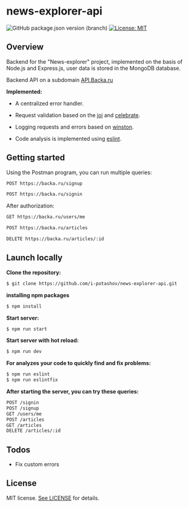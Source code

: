 # news-explorer-api
![GitHub package.json version (branch)](https://img.shields.io/github/package-json/v/I-potashov/news-explorer-api/level-1?color=green)
[![License: MIT](https://img.shields.io/badge/License-MIT-yellow.svg)](LICENSE)

## Overview
Backend for the "News-explorer" project, implemented on the basis of Node.js and Express.js, user data is stored in the MongoDB database.

Backend API on a subdomain [API.Backa.ru](https://api.backa.ru)

**Implemented:**
* A centralized error handler.

* Request validation  based on the [joi](https://www.npmjs.com/package/@hapi/joi) and [celebrate](https://www.npmjs.com/package/celebrate).

* Logging requests and errors based on [winston](https://www.npmjs.com/package/winston).

* Code analysis is implemented using [eslint](https://www.npmjs.com/package/eslint).

## Getting started
Using the Postman program, you can run multiple queries:

```sh
POST https://backa.ru/signup
```

```sh
POST https://backa.ru/signin
```

After authorization:
```sh
GET https://backa.ru/users/me
```
```sh
POST https://backa.ru/articles
```

```sh
DELETE https://backa.ru/articles/:id
```

## Launch locally

**Clone the repository:**
```sh
$ git clone https://github.com/i-potashov/news-explorer-api.git
```

**installing npm packages**
```sh
$ npm install
```

**Start server:**
```sh
$ npm run start
```

**Start server with hot reload:**
```sh
$ npm run dev
```

**For analyzes your code to quickly find and fix problems:**
```sh
$ npm run eslint
$ npm run eslintfix
```

**After starting the server, you can try these queries:**

```sh
POST /signin
POST /signup
GET /users/me
POST /articles
GET /articles
DELETE /articles/:id
```
## Todos

 - Fix custom errors
 
## License

MIT license. [See LICENSE](./LICENSE) for details.
